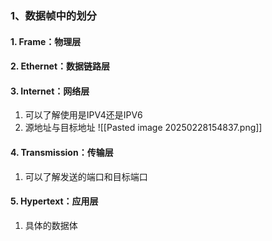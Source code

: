 ### 1、数据帧中的划分
#### 1. Frame：物理层
#### 2. Ethernet：数据链路层

#### 3. Internet：网络层
1. 可以了解使用是IPV4还是IPV6
2. 源地址与目标地址
![[Pasted image 20250228154837.png]]
#### 4. Transmission：传输层
1. 可以了解发送的端口和目标端口
#### 5. Hypertext：应用层
1. 具体的数据体